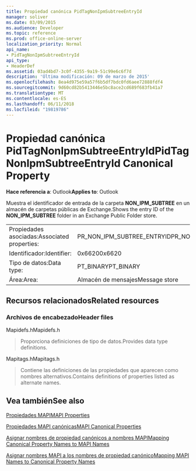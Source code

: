 ```yaml
---
title: Propiedad canónica PidTagNonIpmSubtreeEntryId
manager: soliver
ms.date: 03/09/2015
ms.audience: Developer
ms.topic: reference
ms.prod: office-online-server
localization_priority: Normal
api_name:
- PidTagNonIpmSubtreeEntryId
api_type:
- HeaderDef
ms.assetid: 03ad4bd7-3c0f-4355-9a19-51c99e6c6f7d
description: 'Última modificación: 09 de marzo de 2015'
ms.openlocfilehash: 8ea4d975e59a57f6b5df7bdc0fd6aee72888fdf4
ms.sourcegitcommit: 9d60cd82b5413446e5bc8ace2cd689f683fb41a7
ms.translationtype: MT
ms.contentlocale: es-ES
ms.lasthandoff: 06/11/2018
ms.locfileid: "19819786"
---
```

# <a name="pidtagnonipmsubtreeentryid-canonical-property"></a><span data-ttu-id="21b1c-103">Propiedad canónica PidTagNonIpmSubtreeEntryId</span><span class="sxs-lookup"><span data-stu-id="21b1c-103">PidTagNonIpmSubtreeEntryId Canonical Property</span></span>

  
  
<span data-ttu-id="21b1c-104">**Hace referencia a**: Outlook</span><span class="sxs-lookup"><span data-stu-id="21b1c-104">**Applies to**: Outlook</span></span> 
  
<span data-ttu-id="21b1c-105">Muestra el identificador de entrada de la carpeta **NON_IPM_SUBTREE** en un almacén de carpetas públicas de Exchange.</span><span class="sxs-lookup"><span data-stu-id="21b1c-105">Shows the entry ID of the **NON_IPM_SUBTREE** folder in an Exchange Public Folder store.</span></span> 
  
|||
|:-----|:-----|
|<span data-ttu-id="21b1c-106">Propiedades asociadas:</span><span class="sxs-lookup"><span data-stu-id="21b1c-106">Associated properties:</span></span>  <br/> |<span data-ttu-id="21b1c-107">PR_NON_IPM_SUBTREE_ENTRYID</span><span class="sxs-lookup"><span data-stu-id="21b1c-107">PR_NON_IPM_SUBTREE_ENTRYID</span></span>  <br/> |
|<span data-ttu-id="21b1c-108">Identificador:</span><span class="sxs-lookup"><span data-stu-id="21b1c-108">Identifier:</span></span>  <br/> |<span data-ttu-id="21b1c-109">0x6620</span><span class="sxs-lookup"><span data-stu-id="21b1c-109">0x6620</span></span>  <br/> |
|<span data-ttu-id="21b1c-110">Tipo de datos:</span><span class="sxs-lookup"><span data-stu-id="21b1c-110">Data type:</span></span>  <br/> |<span data-ttu-id="21b1c-111">PT_BINARY</span><span class="sxs-lookup"><span data-stu-id="21b1c-111">PT_BINARY</span></span>  <br/> |
|<span data-ttu-id="21b1c-112">Área:</span><span class="sxs-lookup"><span data-stu-id="21b1c-112">Area:</span></span>  <br/> |<span data-ttu-id="21b1c-113">Almacén de mensajes</span><span class="sxs-lookup"><span data-stu-id="21b1c-113">Message store</span></span>  <br/> |
   
## <a name="related-resources"></a><span data-ttu-id="21b1c-114">Recursos relacionados</span><span class="sxs-lookup"><span data-stu-id="21b1c-114">Related resources</span></span>

### <a name="header-files"></a><span data-ttu-id="21b1c-115">Archivos de encabezado</span><span class="sxs-lookup"><span data-stu-id="21b1c-115">Header files</span></span>

<span data-ttu-id="21b1c-116">Mapidefs.h</span><span class="sxs-lookup"><span data-stu-id="21b1c-116">Mapidefs.h</span></span>
  
> <span data-ttu-id="21b1c-117">Proporciona definiciones de tipo de datos.</span><span class="sxs-lookup"><span data-stu-id="21b1c-117">Provides data type definitions.</span></span>
    
<span data-ttu-id="21b1c-118">Mapitags.h</span><span class="sxs-lookup"><span data-stu-id="21b1c-118">Mapitags.h</span></span>
  
> <span data-ttu-id="21b1c-119">Contiene las definiciones de las propiedades que aparecen como nombres alternativos.</span><span class="sxs-lookup"><span data-stu-id="21b1c-119">Contains definitions of properties listed as alternate names.</span></span>
    
## <a name="see-also"></a><span data-ttu-id="21b1c-120">Vea también</span><span class="sxs-lookup"><span data-stu-id="21b1c-120">See also</span></span>



[<span data-ttu-id="21b1c-121">Propiedades MAPI</span><span class="sxs-lookup"><span data-stu-id="21b1c-121">MAPI Properties</span></span>](mapi-properties.md)
  
[<span data-ttu-id="21b1c-122">Propiedades MAPI canónicas</span><span class="sxs-lookup"><span data-stu-id="21b1c-122">MAPI Canonical Properties</span></span>](mapi-canonical-properties.md)
  
[<span data-ttu-id="21b1c-123">Asignar nombres de propiedad canónicos a nombres MAPI</span><span class="sxs-lookup"><span data-stu-id="21b1c-123">Mapping Canonical Property Names to MAPI Names</span></span>](mapping-canonical-property-names-to-mapi-names.md)
  
[<span data-ttu-id="21b1c-124">Asignar nombres MAPI a los nombres de propiedad canónico</span><span class="sxs-lookup"><span data-stu-id="21b1c-124">Mapping MAPI Names to Canonical Property Names</span></span>](mapping-mapi-names-to-canonical-property-names.md)

